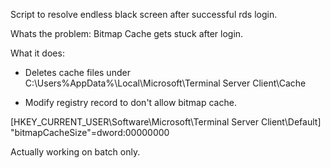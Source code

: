 Script to resolve endless black screen after successful rds login.

Whats the problem: Bitmap Cache gets stuck after login.

What it does:

- Deletes cache files under C:\Users\%AppData%\Local\Microsoft\Terminal Server Client\Cache

- Modify registry record to don't allow bitmap cache.

[HKEY_CURRENT_USER\Software\Microsoft\Terminal Server Client\Default]
"bitmapCacheSize"=dword:00000000

Actually working on batch only.

